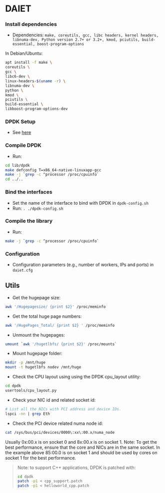 # DAIET
### Install dependencies
- Dependencies: 
`make, coreutils, gcc, libc headers, kernel headers, libnuma-dev, Python version 2.7+ or 3.2+, kmod, pciutils, build-essential, boost-program-options`

In Debian/Ubuntu:
```sh
apt install -f make \
coreutils \
gcc \
libc6-dev \
linux-headers-$(uname -r) \
libnuma-dev \
python \
kmod \
pciutils \
build-essential \
libboost-program-options-dev
```

### DPDK Setup
- See [here](https://doc.dpdk.org/guides/linux_gsg/sys_reqs.html)

### Compile DPDK
- Run:
```sh
cd lib/dpdk
make defconfig T=x86_64-native-linuxapp-gcc
make -j `grep -c ^processor /proc/cpuinfo`
cd ../..
```

### Bind the interfaces
- Set the name of the interface to bind with DPDK in `dpdk-config.sh`
- Run: `. ./dpdk-config.sh`

### Compile the library
- Run:
```sh
make -j `grep -c ^processor /proc/cpuinfo`
```

### Configuration
- Configuration parameters (e.g., number of workers, IPs and ports) in `daiet.cfg`

## Utils

- Get the hugepage size:
```sh
awk '/Hugepagesize/ {print $2}' /proc/meminfo
```

- Get the total huge page numbers:
```sh
awk '/HugePages_Total/ {print $2} ' /proc/meminfo
```

- Unmount the hugepages:
```sh
umount `awk '/hugetlbfs/ {print $2}' /proc/mounts`
```

- Mount hugepage folder:
```sh
mkdir -p /mnt/huge
mount -t hugetlbfs nodev /mnt/huge
```

- Check the CPU layout using using the DPDK cpu\_layout utility:
```sh
cd dpdk
usertools/cpu_layout.py
```

- Check your NIC id and related socket id:
```sh
# List all the NICs with PCI address and device IDs.
lspci -nn | grep Eth
```
- Check the PCI device related numa node id:
```sh
cat /sys/bus/pci/devices/0000\:xx\:00.x/numa_node
```
Usually 0x:00.x is on socket 0 and 8x:00.x is on socket 1. 
Note: To get the best performance, ensure that the core and NICs are in the same socket. In the example above 85:00.0 is on socket 1 and should be used by cores on socket 1 for the best performance.

> Note:
> to support C++ applications, DPDK is patched with:
> ```sh
> cd dpdk
> patch -p1 < cpp_support.patch
> patch -p1 < helloworld_cpp.patch
> ```
